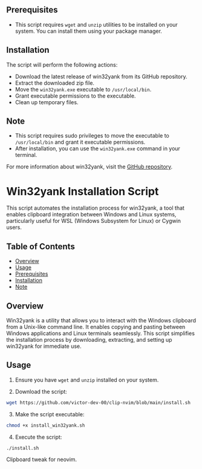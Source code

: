 

## Prerequisites

- This script requires `wget` and `unzip` utilities to be installed on your system. You can install them using your package manager.

## Installation

The script will perform the following actions:

- Download the latest release of win32yank from its GitHub repository.
- Extract the downloaded zip file.
- Move the `win32yank.exe` executable to `/usr/local/bin`.
- Grant executable permissions to the executable.
- Clean up temporary files.

## Note

- This script requires sudo privileges to move the executable to `/usr/local/bin` and grant it executable permissions.
- After installation, you can use the `win32yank.exe` command in your terminal.

For more information about win32yank, visit the [GitHub repository](https://github.com/equalsraf/win32yank).


# Win32yank Installation Script

This script automates the installation process for win32yank, a tool that enables clipboard integration between Windows and Linux systems, particularly useful for WSL (Windows Subsystem for Linux) or Cygwin users.

## Table of Contents

- [Overview](#overview)
- [Usage](#usage)
- [Prerequisites](#prerequisites)
- [Installation](#installation)
- [Note](#note)

## Overview

Win32yank is a utility that allows you to interact with the Windows clipboard from a Unix-like command line. It enables copying and pasting between Windows applications and Linux terminals seamlessly. This script simplifies the installation process by downloading, extracting, and setting up win32yank for immediate use.

## Usage

1. Ensure you have `wget` and `unzip` installed on your system.

2. Download the script:
```sh
wget https://github.com/victor-dev-00/clip-nvim/blob/main/install.sh
```

3. Make the script executable:
```sh
chmod +x install_win32yank.sh
```
4. Execute the script:
```sh
./install.sh
```

Clipboard tweak for neovim.
